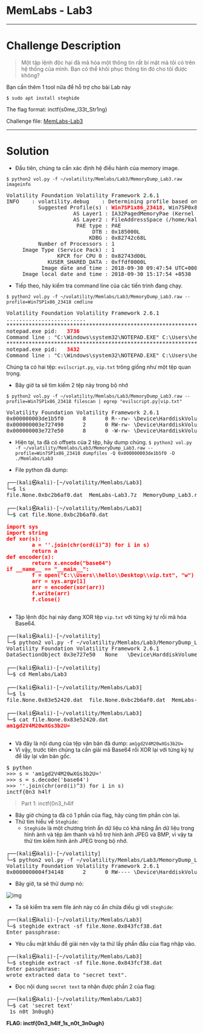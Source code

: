 # MemLabs - Lab3
---
# Challenge Description
> Một tập lệnh độc hại đã mã hóa một thông tin rất bí mật mà tôi có trên hệ thống của mình. Bạn có thể khôi phục thông tin đó cho tôi được không?

Bạn cần thêm 1 tool nữa để hỗ trợ cho bài Lab này

`$ sudo apt install steghide`

The flag format: inctf{s0me_l33t_Str1ng}

Challenge file: [MemLabs-Lab3](https://mega.nz/#!2ohlTAzL!1T5iGzhUWdn88zS1yrDJA06yUouZxC-VstzXFSRuzVg)

---
# Solution
- Đầu tiên, chúng ta cần xác định hệ điều hành của memory image.

`$ python2 vol.py -f ~/volatility/Memlabs/Lab3/MemoryDump_Lab3.raw imageinfo`           
<pre>
Volatility Foundation Volatility Framework 2.6.1
INFO    : volatility.debug    : Determining profile based on KDBG search...
          Suggested Profile(s) : <b style="color: red">Win7SP1x86_23418</b>, Win7SP0x86, Win7SP1x86_24000, Win7SP1x86
                     AS Layer1 : IA32PagedMemoryPae (Kernel AS)
                     AS Layer2 : FileAddressSpace (/home/kali/volatility/Memlabs/Lab3/MemoryDump_Lab3.raw)
                      PAE type : PAE
                           DTB : 0x185000L
                          KDBG : 0x82742c68L
          Number of Processors : 1
     Image Type (Service Pack) : 1
                KPCR for CPU 0 : 0x82743d00L
             KUSER_SHARED_DATA : 0xffdf0000L
           Image date and time : 2018-09-30 09:47:54 UTC+0000
     Image local date and time : 2018-09-30 15:17:54 +0530
</pre>


- Tiếp theo, hãy kiểm tra command line của các tiến trình đang chạy.

`$ python2 vol.py -f ~/volatility/Memlabs/Lab3/MemoryDump_Lab3.raw --profile=Win7SP1x86_23418 cmdline`
<pre>Volatility Foundation Volatility Framework 2.6.1
.........................
************************************************************************
notepad.exe pid:   <b style="color: red" style="color: red">3736</b>
Command line : "C:\Windows\system32\NOTEPAD.EXE" C:\Users\hello\Desktop\evilscript.py
************************************************************************
notepad.exe pid:   <b style="color: red">3432</b>
Command line : "C:\Windows\system32\NOTEPAD.EXE" C:\Users\hello\Desktop\vip.txt
</pre>

Chúng ta có hai tệp: `evilscript.py`, `vip.txt` trông giống như một tệp quan trọng.

- Bây giờ ta sẽ tìm kiếm 2 tệp này trong bộ nhớ

`$ python2 vol.py -f ~/volatility/Memlabs/Lab3/MemoryDump_Lab3.raw --profile=Win7SP1x86_23418 filescan | egrep "evilscript.py|vip.txt"`

<pre>
Volatility Foundation Volatility Framework 2.6.1
0x000000003de1b5f0      8      0 R--rw- \Device\HarddiskVolume2\Users\hello\Desktop\evilscript.py.py
0x000000003e727490      2      0 RW-rw- \Device\HarddiskVolume2\Users\hello\AppData\Roaming\Microsoft\Windows\Recent\evilscript.py.lnk
0x000000003e727e50      8      0 -W-rw- \Device\HarddiskVolume2\Users\hello\Desktop\vip.txt
</pre>

- Hiện tại, ta đã có offsets của 2 tệp, hãy dump chúng.
`$ python2 vol.py -f ~/volatility/Memlabs/Lab3/MemoryDump_Lab3.raw --profile=Win7SP1x86_23418 dumpfiles -Q 0x000000003de1b5f0 -D ./Memlabs/Lab3`

- File python đã dump:
<pre>
┌──(kali㉿kali)-[~/volatility/Memlabs/Lab3]
└─$ ls
file.None.0xbc2b6af0.dat  MemLabs-Lab3.7z  MemoryDump_Lab3.raw

┌──(kali㉿kali)-[~/volatility/Memlabs/Lab3]
└─$ cat file.None.0xbc2b6af0.dat
<b style="color: red"> 
import sys
import string
def xor(s):
        a = ''.join(chr(ord(i)^3) for i in s)
        return a
def encoder(x):
        return x.encode("base64")
if __name__ == "__main__":
        f = open("C:\\Users\\hello\\Desktop\\vip.txt", "w")
        arr = sys.argv[1]
        arr = encoder(xor(arr))
        f.write(arr)
        f.close()
</b>
</pre>

- Tập lệnh độc hại này đang XOR tệp `vip.txt` với từng ký tự rồi mã hóa Base64.
<pre>
┌──(kali㉿kali)-[~/volatility]
└─$ python2 vol.py -f ~/volatility/Memlabs/Lab3/MemoryDump_Lab3.raw --profile=Win7SP1x86_23418 dumpfiles -Q 0x000000003e727e50 -D ./Memlabs/Lab3
Volatility Foundation Volatility Framework 2.6.1
DataSectionObject 0x3e727e50   None   \Device\HarddiskVolume2\Users\hello\Desktop\vip.txt
                                                                                                                                                                                                                                           
┌──(kali㉿kali)-[~/volatility]
└─$ cd Memlabs/Lab3
                                                                                                                                                                                                                                           
┌──(kali㉿kali)-[~/volatility/Memlabs/Lab3]
└─$ ls
file.None.0x83e52420.dat  file.None.0xbc2b6af0.dat  MemLabs-Lab3.7z  MemoryDump_Lab3.raw
                                                                                                                                                                                                                                           
┌──(kali㉿kali)-[~/volatility/Memlabs/Lab3]
└─$ cat file.None.0x83e52420.dat 
<b style="color: red">am1gd2V4M20wXGs3b2U=</b>

</pre>

- Và đây là nội dung của tệp văn bản đã dump:
`am1gd2V4M20wXGs3b2U=`
- Vì vậy, trước tiên chúng ta cần giải mã Base64 rồi XOR lại với từng ký tự để lấy lại văn bản gốc.

<pre>
$ python
>>> s = 'am1gd2V4M20wXGs3b2U='
>>> s = s.decode('base64')
>>> ''.join(chr(ord(i)^3) for i in s)
inctf{0n3_h4lf
</pre>

>Part 1: inctf{0n3_h4lf

- Bây giờ chúng ta đã có 1 phần của flag, hãy cùng tìm phần còn lại.
- Thử tìm hiểu về `Steghide`:
	- `Steghide` là một chương trình ẩn dữ liệu có khả năng ẩn dữ liệu trong hình ảnh và tệp âm thanh và hỗ trợ hình ảnh JPEG và BMP, vì vậy ta thử tìm kiếm hình ảnh JPEG trong bộ nhớ.
<pre>
┌──(kali㉿kali)-[~/volatility]
└─$ python2 vol.py -f ~/volatility/Memlabs/Lab3/MemoryDump_Lab3.raw --profile=Win7SP1x86_23418 filescan | grep ".jpeg"                          
Volatility Foundation Volatility Framework 2.6.1
0x0000000004f34148      2      0 RW---- \Device\HarddiskVolume2\Users\hello\Desktop\<b style="color: red">suspision1.jpeg</b>
</pre>

- Bây giờ, ta sẽ thử dump nó:

![img](https://n1ght-w0lf.github.io/assets/images/ctf-writeups/memlabs/lab3/2.jpeg)

- Ta sẽ kiểm tra xem file ảnh này có ẩn chứa điều gì với `steghide`:
<pre>
┌──(kali㉿kali)-[~/volatility/Memlabs/Lab3]
└─$ steghide extract -sf file.None.0x843fcf38.dat 
Enter passphrase: 
</pre>

- Yêu cầu mật khẩu để giải nén vậy ta thử lấy phần đầu của flag nhập vào.

<pre>
┌──(kali㉿kali)-[~/volatility/Memlabs/Lab3]
└─$ steghide extract -sf file.None.0x843fcf38.dat
Enter passphrase: 
wrote extracted data to "secret text".
</pre>

- Đọc nội dung `secret text` ta nhận được phần 2 của flag:

<pre>
┌──(kali㉿kali)-[~/volatility/Memlabs/Lab3]
└─$ cat 'secret text'           
_1s_n0t_3n0ugh}
</pre>

<b>FLAG: inctf{0n3_h4lf_1s_n0t_3n0ugh} </b>